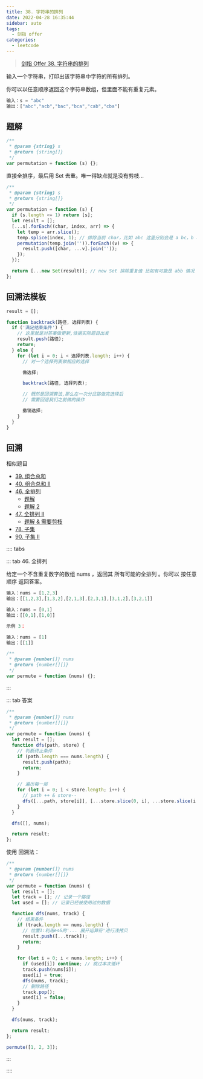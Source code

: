 ```yaml
---
title: 38. 字符串的排列
date: 2022-04-28 16:35:44
sidebar: auto
tags:
  - 剑指 offer
categories:
  - leetcode
---
```


> [剑指 Offer 38. 字符串的排列](https://leetcode-cn.com/problems/zi-fu-chuan-de-pai-lie-lcof/)

输入一个字符串，打印出该字符串中字符的所有排列。

你可以以任意顺序返回这个字符串数组，但里面不能有重复元素。

```js
输入：s = "abc"
输出：["abc","acb","bac","bca","cab","cba"]
```

## 题解

```js
/**
 * @param {string} s
 * @return {string[]}
 */
var permutation = function (s) {};
```

直接全排序，最后用 Set 去重。唯一得缺点就是没有剪枝...

```js
/**
 * @param {string} s
 * @return {string[]}
 */
var permutation = function (s) {
  if (s.length <= 1) return [s];
  let result = [];
  [...s].forEach((char, index, arr) => {
    let temp = arr.slice();
    temp.splice(index, 1); // 排除当前 char，比如 abc 这里分别会是 a bc，b ac，c ab
    permutation(temp.join('')).forEach((v) => {
      result.push([char, ...v].join(''));
    });
  });

  return [...new Set(result)]; // new Set 排除重复值 比如有可能是 abb 情况
};
```

## 回溯法模板

```js
result = [];

function backtrack(路径, 选择列表) {
  if ('满足结束条件') {
    // 这里就是对答案做更新,依据实际题目出发
    result.push(路径);
    return;
  } else {
    for (let i = 0; i < 选择列表.length; i++) {
      // 对一个选择列表做相应的选择

      做选择;

      backtrack(路径, 选择列表);

      // 既然是回溯算法,那么在一次分岔路做完选择后
      // 需要回退我们之前做的操作

      撤销选择;
    }
  }
}
```

## 回溯

相似题目

- [39. 组合总和](https://leetcode-cn.com/problems/combination-sum/)
- [40. 组合总和 II](https://leetcode-cn.com/problems/combination-sum-ii/)
- [46. 全排列](https://leetcode-cn.com/problems/permutations/)
  - [题解](https://www.bilibili.com/video/BV1pP4y1W7mV?spm_id_from=333.337.search-card.all.click)
  - [题解 2](https://juejin.cn/post/6882394656148045838)
- [47. 全排列 II](https://leetcode-cn.com/problems/permutations-ii/)
  - [题解 & 需要剪枝](https://leetcode-cn.com/problems/permutations-ii/solution/shou-hua-tu-jie-li-yong-yue-shu-tiao-jian-chong-fe/)
- [78. 子集](https://leetcode-cn.com/problems/subsets/)
- [90. 子集 II](https://leetcode-cn.com/problems/subsets-ii/)

:::: tabs

::: tab 46. 全排列

给定一个不含重复数字的数组 nums ，返回其 所有可能的全排列 。你可以 按任意顺序 返回答案。

```js
输入：nums = [1,2,3]
输出：[[1,2,3],[1,3,2],[2,1,3],[2,3,1],[3,1,2],[3,2,1]]
```

```js
输入：nums = [0,1]
输出：[[0,1],[1,0]]
```

```js
示例 3：

输入：nums = [1]
输出：[[1]]
```

```js
/**
 * @param {number[]} nums
 * @return {number[][]}
 */
var permute = function (nums) {};
```

:::

::: tab 答案

```js
/**
 * @param {number[]} nums
 * @return {number[][]}
 */
var permute = function (nums) {
  let result = [];
  function dfs(path, store) {
    // 判断终止条件
    if (path.length === nums.length) {
      result.push(path);
      return;
    }

    // 遍历每一层
    for (let i = 0; i < store.length; i++) {
      // path ++ & store--
      dfs([...path, store[i]], [...store.slice(0, i), ...store.slice(i + 1)]);
    }
  }

  dfs([], nums);

  return result;
};
```

使用 回溯法：

```js
/**
 * @param {number[]} nums
 * @return {number[][]}
 */
var permute = function (nums) {
  let result = [];
  let track = []; // 记录一个路径
  let used = []; // 记录已经被使用过的数据

  function dfs(nums, track) {
    // 结束条件
    if (track.length == nums.length) {
      // 位置1:利用es6的'... 展开运算符'进行浅拷贝
      result.push([...track]);
      return;
    }

    for (let i = 0; i < nums.length; i++) {
      if (used[i]) continue; // 跳过本次循环
      track.push(nums[i]);
      used[i] = true;
      dfs(nums, track);
      // 删除路径
      track.pop();
      used[i] = false;
    }
  }

  dfs(nums, track);

  return result;
};

permute([1, 2, 3]);
```

:::

::::
